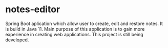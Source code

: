# notes-editor
Spring Boot aplication which allow user to create, edit and restore notes. It is build in Java 11. Main purpose of this application is to gain 
more experience in creating web applications. This project is still being developed.
